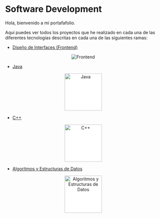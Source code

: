 # Software Development

Hola, bienvenido a mi portafafolio.

Aquí puedes ver todos los proyectos que he realizado en cada una de las diferentes tecnologías descritas en cada una de las siguientes ramas:



- <a href="https://github.com/Kevin-Galarza77/Kevin-Galarza77.github.io/tree/Dise%C3%B1o-de-Interfaces">Diseño de Interfaces (Frontend)</a>

<p align="center"><img src="https://i.postimg.cc/Ls2hVkJM/frontend.png" alt="Frontend"></p>



- <a href="https://github.com/Kevin-Galarza77/Kevin-Galarza77.github.io/tree/Java">Java </a>

<p align="center"><img src="https://github.com/Kevin-Galarza77/Kevin-Galarza77.github.io/blob/Portfolio-gh-pages/assets/JAVA.714321be.png" alt="Java" style="height: 120px; width: 120px; background-color: white;" align="center"></p>



- <a href="https://github.com/Kevin-Galarza77/Kevin-Galarza77.github.io/tree/C++">C++ </a>

<p align="center"><img src="https://github.com/Kevin-Galarza77/Kevin-Galarza77.github.io/blob/Portfolio-gh-pages/assets/C__.a578d67b.png" alt="C++" style="height: 120px; width: 120px; background-color: white;" ></p>


- <a href="https://github.com/Kevin-Galarza77/Kevin-Galarza77.github.io/tree/Algoritmos-y-Estructuras-de-Datos">Algoritmos y Estructuras de Datos </a>

<p align="center"><img src="https://i.postimg.cc/htTfTD16/algoritmos.jpg" alt="Algoritmos y Estructuras de Datos" style="height: 120px; width: 120px; background-color: white;"></p>


